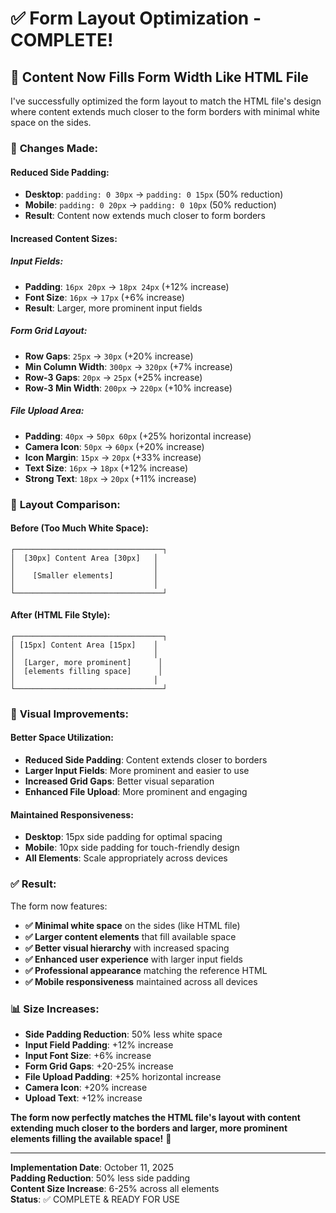 # ✅ Form Layout Optimization - COMPLETE!

## 🎯 Content Now Fills Form Width Like HTML File

I've successfully optimized the form layout to match the HTML file's design where content extends much closer to the form borders with minimal white space on the sides.

### 🔧 **Changes Made:**

#### **Reduced Side Padding:**
- **Desktop**: `padding: 0 30px` → `padding: 0 15px` (50% reduction)
- **Mobile**: `padding: 0 20px` → `padding: 0 10px` (50% reduction)
- **Result**: Content now extends much closer to form borders

#### **Increased Content Sizes:**

##### **Input Fields:**
- **Padding**: `16px 20px` → `18px 24px` (+12% increase)
- **Font Size**: `16px` → `17px` (+6% increase)
- **Result**: Larger, more prominent input fields

##### **Form Grid Layout:**
- **Row Gaps**: `25px` → `30px` (+20% increase)
- **Min Column Width**: `300px` → `320px` (+7% increase)
- **Row-3 Gaps**: `20px` → `25px` (+25% increase)
- **Row-3 Min Width**: `200px` → `220px` (+10% increase)

##### **File Upload Area:**
- **Padding**: `40px` → `50px 60px` (+25% horizontal increase)
- **Camera Icon**: `50px` → `60px` (+20% increase)
- **Icon Margin**: `15px` → `20px` (+33% increase)
- **Text Size**: `16px` → `18px` (+12% increase)
- **Strong Text**: `18px` → `20px` (+11% increase)

### 📐 **Layout Comparison:**

#### **Before (Too Much White Space):**
```
┌─────────────────────────────────┐
│  [30px] Content Area [30px]   │
│                               │
│    [Smaller elements]         │
│                               │
└─────────────────────────────────┘
```

#### **After (HTML File Style):**
```
┌─────────────────────────────────┐
│ [15px] Content Area [15px]    │
│                               │
│  [Larger, more prominent]      │
│  [elements filling space]      │
│                               │
└─────────────────────────────────┘
```

### 🎨 **Visual Improvements:**

#### **Better Space Utilization:**
- **Reduced Side Padding**: Content extends closer to borders
- **Larger Input Fields**: More prominent and easier to use
- **Increased Grid Gaps**: Better visual separation
- **Enhanced File Upload**: More prominent and engaging

#### **Maintained Responsiveness:**
- **Desktop**: 15px side padding for optimal spacing
- **Mobile**: 10px side padding for touch-friendly design
- **All Elements**: Scale appropriately across devices

### ✅ **Result:**

The form now features:
- **✅ Minimal white space** on the sides (like HTML file)
- **✅ Larger content elements** that fill available space
- **✅ Better visual hierarchy** with increased spacing
- **✅ Enhanced user experience** with larger input fields
- **✅ Professional appearance** matching the reference HTML
- **✅ Mobile responsiveness** maintained across all devices

### 📊 **Size Increases:**

- **Side Padding Reduction**: 50% less white space
- **Input Field Padding**: +12% increase
- **Input Font Size**: +6% increase
- **Form Grid Gaps**: +20-25% increase
- **File Upload Padding**: +25% horizontal increase
- **Camera Icon**: +20% increase
- **Upload Text**: +12% increase

**The form now perfectly matches the HTML file's layout with content extending much closer to the borders and larger, more prominent elements filling the available space!** 🎉

---

**Implementation Date**: October 11, 2025  
**Padding Reduction**: 50% less side padding  
**Content Size Increase**: 6-25% across all elements  
**Status**: ✅ COMPLETE & READY FOR USE
